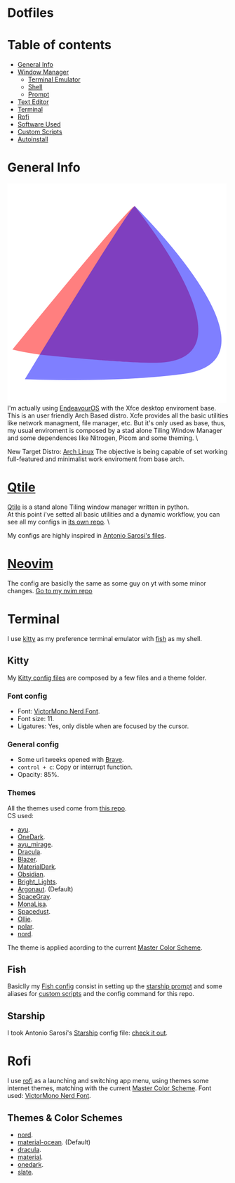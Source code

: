 
# Dotfiles
# Table of contents
- [General Info](#general-info)
- [Window Manager](#qtile)
    - [Terminal Emulator](#kitty)
    - [Shell](#fish)
    - [Prompt](#starship)
- [Text Editor](#text-editor)
- [Terminal](#terminal)
- [Rofi](#rofi)
- [Software Used](#sofware-used)
- [Custom Scripts](#custom-scripts)
- [Autoinstall](#autoinstall)
# General Info
![alt text](/img/Endeavour_logo.png) \
I'm actually using [EndeavourOS](https://endeavouros.com/) with the Xfce desktop enviroment base.
This is an user friendly Arch Based distro. Xcfe provides all the basic utilities like network managment, file manager, etc. But 
it's only used as base, thus, my usual enviroment is composed by a stad alone Tiling Window Manager and
some dependences like Nitrogen, Picom and some theming. \

New Target Distro: [Arch Linux](https://archlinux.org/)
The objective is being capable of set working full-featured and minimalist work enviroment from base arch.

# [Qtile](https://github.com/dleyvacastro/qtile)
[Qtile](#window-manager) is a stand alone Tiling window manager written in python. \
At this point i've setted all basic utilities and a dynamic workflow, you can see all my configs in [its own repo](https://github.com/dleyvacastro/qtile). \

My configs are highly inspired in [Antonio Sarosi's files](https://github.com/antoniosarosi/dotfiles/tree/master/.config/qtile).

# [Neovim](https://github.com/dleyvacastro/nvim)
The config are basiclly the same as some guy on yt with some minor changes.
[Go to my nvim repo](https://github.com/dleyvacastro/nvim)

# Terminal
I use [kitty](https://sw.kovidgoyal.net/kitty/) as my preference terminal emulator with [fish](https://fishshell.com/) as my shell.
## Kitty
My [Kitty config files](/.config/kitty) are composed by a few files and a theme folder.
### Font config
- Font: [VictorMono Nerd Font](https://github.com/ryanoasis/nerd-fonts/releases/download/v2.1.0/VictorMono.zip).
- Font size: 11.
- Ligatures: Yes, only disble when are focused by the cursor.
### General config
- Some url tweeks opened with [Brave](brave.com).
- `control + c`: Copy or interrupt function.
- Opacity: 85%.
### Themes 
All the themes used come from [this repo](https://github.com/dexpota/kitty-themes). \
CS used:
- [ayu](/.config/kitty/themes/ayu.conf).
- [OneDark](/.config/kitty/themes/OneDark.conf).
- [ayu_mirage](/.config/kitty/themes/ayu_mirage.conf).
- [Dracula](/.config/kitty/themes/Dracula.conf).
- [Blazer](/.config/kitty/themes/Blazer.conf).
- [MaterialDark](/.config/kitty/themes/MaterialDark.conf).
- [Obsidian](/.config/kitty/themes/Obsidian.conf).
- [Bright_Lights](/.config/kitty/themes/Bright_Lights.conf).
- [Argonaut](/.config/kitty/themes/Argonaut.conf). (Default)
- [SpaceGray](/.config/kitty/themes/SpaceGray.conf).
- [MonaLisa](/.config/kitty/themes/MonaLisa.conf).
- [Spacedust](/.config/kitty/themes/Spacedust.conf).
- [Ollie](/.config/kitty/themes/Ollie.conf).
- [polar](/.config/kitty/themes/polar.conf).
- [nord](/.config/kitty/themes/nord.conf).

The theme is applied acording to the current [Master Color Scheme]().
## Fish
Basiclly my [Fish config]((.config/fish)) consist in setting up the [starship prompt]("starship") and some aliases
for [custom scripts](#custom-scripts) and the config command for this repo.
## Starship
I took Antonio Sarosi's [Starship](https://starship.rs/) config file: [check it out](https://github.com/antoniosarosi/dotfiles/blob/master/.config/starship.toml).
# Rofi
I use [rofi](https://github.com/davatorium/rofi) as a launching and switching app menu, using themes some internet themes, matching with the current [Master Color Scheme]().
Font used: [VictorMono Nerd Font](https://github.com/ryanoasis/nerd-fonts/releases/download/v2.1.0/VictorMono.zip).
## Themes & Color Schemes
- [nord](/.config/rofi/themes/nord.rasi).
- [material-ocean](/.config/rofi/themes/material-ocean.rasi). (Default)
- [dracula](/.config/rofi/themes/dracula.rasi).
- [material](/.config/rofi/themes/material.rasi).
- [onedark](/.config/rofi/themes/onedark.rasi).
- [slate](/.config/rofi/themes/slate.rasi).
